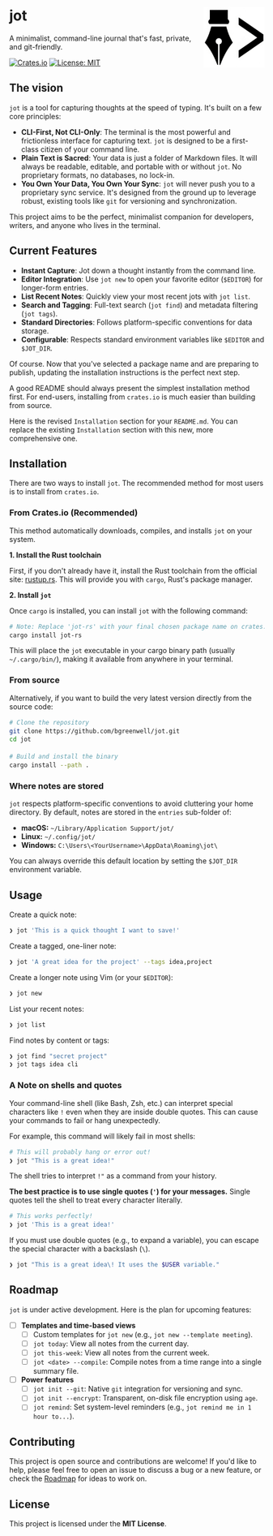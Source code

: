 # jot <img src="assets/logo.png" align="right" height="120" alt="jot logo" />

A minimalist, command-line journal that's fast, private, and git-friendly.

[![Crates.io](https://img.shields.io/crates/v/jot-rs.svg?label=crates.io)](https://crates.io/crates/jot-rs)
[![License: MIT](https://img.shields.io/badge/License-MIT-yellow.svg)](https://opensource.org/licenses/MIT)

## The vision

`jot` is a tool for capturing thoughts at the speed of typing. It's built on a few core principles:

* **CLI-First, Not CLI-Only**: The terminal is the most powerful and frictionless interface for capturing text. `jot` is designed to be a first-class citizen of your command line.
* **Plain Text is Sacred**: Your data is just a folder of Markdown files. It will always be readable, editable, and portable with or without `jot`. No proprietary formats, no databases, no lock-in.
* **You Own Your Data, You Own Your Sync**: `jot` will never push you to a proprietary sync service. It's designed from the ground up to leverage robust, existing tools like `git` for versioning and synchronization.

This project aims to be the perfect, minimalist companion for developers, writers, and anyone who lives in the terminal.

## Current Features

* **Instant Capture**: Jot down a thought instantly from the command line.
* **Editor Integration**: Use `jot new` to open your favorite editor (`$EDITOR`) for longer-form entries.
* **List Recent Notes**: Quickly view your most recent jots with `jot list`.
* **Search and Tagging**: Full-text search (`jot find`) and metadata filtering (`jot tags`).
* **Standard Directories**: Follows platform-specific conventions for data storage.
* **Configurable**: Respects standard environment variables like `$EDITOR` and `$JOT_DIR`.

Of course. Now that you've selected a package name and are preparing to publish, updating the installation instructions is the perfect next step.

A good README should always present the simplest installation method first. For end-users, installing from `crates.io` is much easier than building from source.

Here is the revised `Installation` section for your `README.md`. You can replace the existing `Installation` section with this new, more comprehensive one.

## Installation

There are two ways to install `jot`. The recommended method for most users is to install from `crates.io`.

### From Crates.io (Recommended)

This method automatically downloads, compiles, and installs `jot` on your system.

**1. Install the Rust toolchain**

First, if you don't already have it, install the Rust toolchain from the official site: [rustup.rs](https://rustup.rs/). This will provide you with `cargo`, Rust's package manager.

**2. Install `jot`**

Once `cargo` is installed, you can install `jot` with the following command:

```sh
# Note: Replace 'jot-rs' with your final chosen package name on crates.io
cargo install jot-rs
```

This will place the `jot` executable in your cargo binary path (usually `~/.cargo/bin/`), making it available from anywhere in your terminal.

### From source

Alternatively, if you want to build the very latest version directly from the source code:

```sh
# Clone the repository
git clone https://github.com/bgreenwell/jot.git
cd jot

# Build and install the binary
cargo install --path .
```

### Where notes are stored

`jot` respects platform-specific conventions to avoid cluttering your home directory. By default, notes are stored in the `entries` sub-folder of:

* **macOS:** `~/Library/Application Support/jot/`
* **Linux:** `~/.config/jot/`
* **Windows:** `C:\Users\<YourUsername>\AppData\Roaming\jot\`

You can always override this default location by setting the `$JOT_DIR` environment variable.

## Usage

Create a quick note:
```sh
❯ jot 'This is a quick thought I want to save!'
```

Create a tagged, one-liner note:
```sh
❯ jot 'A great idea for the project' --tags idea,project
```

Create a longer note using Vim (or your `$EDITOR`):
```sh
❯ jot new
```

List your recent notes:
```sh
❯ jot list
```

Find notes by content or tags:
```sh
❯ jot find "secret project"
❯ jot tags idea cli
```

### A Note on shells and quotes

Your command-line shell (like Bash, Zsh, etc.) can interpret special characters like `!` even when they are inside double quotes. This can cause your commands to fail or hang unexpectedly.

For example, this command will likely fail in most shells:
```sh
# This will probably hang or error out!
❯ jot "This is a great idea!"
```

The shell tries to interpret `!"` as a command from your history.

**The best practice is to use single quotes (`'`) for your messages.** Single quotes tell the shell to treat every character literally.

```sh
# This works perfectly!
❯ jot 'This is a great idea!'
```

If you must use double quotes (e.g., to expand a variable), you can escape the special character with a backslash (`\`).
```sh
❯ jot "This is a great idea\! It uses the $USER variable."
```

## Roadmap

`jot` is under active development. Here is the plan for upcoming features:

-   [ ] **Templates and time-based views**
    -   [ ] Custom templates for `jot new` (e.g., `jot new --template meeting`).
    -   [ ] `jot today`: View all notes from the current day.
    -   [ ] `jot this-week`: View all notes from the current week.
    -   [ ] `jot <date> --compile`: Compile notes from a time range into a single summary file.
-   [ ] **Power features**
    -   [ ] `jot init --git`: Native `git` integration for versioning and sync.
    -   [ ] `jot init --encrypt`: Transparent, on-disk file encryption using `age`.
    -   [ ] `jot remind`: Set system-level reminders (e.g., `jot remind me in 1 hour to...`).

## Contributing

This project is open source and contributions are welcome! If you'd like to help, please feel free to open an issue to discuss a bug or a new feature, or check the [Roadmap](#roadmap) for ideas to work on.

## License

This project is licensed under the **MIT License**.